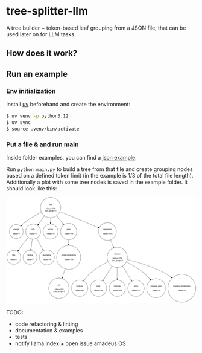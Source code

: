 # tree-splitter-llm

A tree builder + token-based leaf grouping from a JSON file, that can be used later on for LLM tasks.

## How does it work?

## Run an example
### Env initialization
Install [uv](https://docs.astral.sh/uv/getting-started/installation/) beforehand and create the environment:
```bash
$ uv venv -p python3.12
$ uv sync
$ source .venv/bin/activate
```
### Put a file & and run main
Inside folder examples, you can find a [json example](./example/airline_routes_swagger.json).

Run `python main.py` to build a tree from that file and create grouping nodes based on a defined token limit (in the example is 1/3 of the total file length). Additionally a plot with some tree nodes is saved in the example folder. It should look like this:

![](./example/graph.png)

TODO:
- code refactoring & linting
- documentation & examples
- tests
- notify llama index + open issue amadeus OS